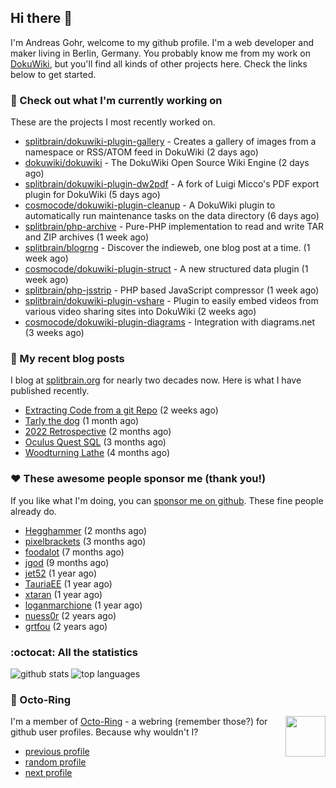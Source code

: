 ## Hi there :wave:

I'm Andreas Gohr, welcome to my github profile. I'm a web developer and maker living in Berlin, Germany. You probably know me from my work on [DokuWiki](https://github.com/splitbrain/dokuwiki), but you'll find all kinds of other projects here. Check the links below to get started.

### :hammer: Check out what I'm currently working on

These are the projects I most recently worked on.


- [splitbrain/dokuwiki-plugin-gallery](https://github.com/splitbrain/dokuwiki-plugin-gallery) - Creates a gallery of images from a namespace or RSS/ATOM feed in DokuWiki (2 days ago)
- [dokuwiki/dokuwiki](https://github.com/dokuwiki/dokuwiki) - The DokuWiki Open Source Wiki Engine (2 days ago)
- [splitbrain/dokuwiki-plugin-dw2pdf](https://github.com/splitbrain/dokuwiki-plugin-dw2pdf) - A fork of Luigi Micco&#39;s PDF export plugin for DokuWiki (5 days ago)
- [cosmocode/dokuwiki-plugin-cleanup](https://github.com/cosmocode/dokuwiki-plugin-cleanup) - A DokuWiki plugin to automatically run maintenance tasks on the data directory (6 days ago)
- [splitbrain/php-archive](https://github.com/splitbrain/php-archive) - Pure-PHP implementation to read and write TAR and ZIP archives (1 week ago)
- [splitbrain/blogrng](https://github.com/splitbrain/blogrng) - Discover the indieweb, one blog post at a time. (1 week ago)
- [cosmocode/dokuwiki-plugin-struct](https://github.com/cosmocode/dokuwiki-plugin-struct) - A new structured data plugin (1 week ago)
- [splitbrain/php-jsstrip](https://github.com/splitbrain/php-jsstrip) - PHP based JavaScript compressor (1 week ago)
- [splitbrain/dokuwiki-plugin-vshare](https://github.com/splitbrain/dokuwiki-plugin-vshare) - Plugin to easily embed videos from various video sharing sites into DokuWiki (2 weeks ago)
- [cosmocode/dokuwiki-plugin-diagrams](https://github.com/cosmocode/dokuwiki-plugin-diagrams) - Integration with diagrams.net (3 weeks ago)

### :scroll: My recent blog posts

I blog at [splitbrain.org](https://www.splitbrain.org) for nearly two decades now. Here is what I have published recently.


- [Extracting Code from a git Repo](https://www.splitbrain.org/blog/2023-03/11-extracting_code_from_git_repo_with_history) (2 weeks ago)
- [Tarly the dog](https://www.splitbrain.org/blog/2023-02/18-tarly) (1 month ago)
- [2022 Retrospective](https://www.splitbrain.org/blog/2023-02/03-2022_retrospective) (2 months ago)
- [Oculus Quest SQL](https://www.splitbrain.org/blog/2022-12/20-oculus_quest_sql) (3 months ago)
- [Woodturning Lathe](https://www.splitbrain.org/blog/2022-11/23-woodturning_lathe) (4 months ago)

### :hearts:️ These awesome people sponsor me (thank you!)

If you like what I'm doing, you can [sponsor me on github](https://github.com/sponsors/splitbrain). These fine people already do.


- [Hegghammer](https://github.com/Hegghammer) (2 months ago)
- [pixelbrackets](https://github.com/pixelbrackets) (3 months ago)
- [foodalot](https://github.com/foodalot) (7 months ago)
- [jgod](https://github.com/jgod) (9 months ago)
- [jet52](https://github.com/jet52) (1 year ago)
- [TauriaEE](https://github.com/TauriaEE) (1 year ago)
- [xtaran](https://github.com/xtaran) (1 year ago)
- [loganmarchione](https://github.com/loganmarchione) (1 year ago)
- [nuess0r](https://github.com/nuess0r) (2 years ago)
- [grtfou](https://github.com/grtfou) (2 years ago)

### :octocat: All the statistics

 ![github stats](https://github-readme-stats.vercel.app/api?username=splitbrain&show_icons=true&hide_title=true)
![top languages](https://github-readme-stats.vercel.app/api/top-langs/?username=splitbrain&layout=compact)


### :octopus: Octo-Ring

<img width="64" height="65" src="https://octo-ring.com/static/img/octo.png" align="right" alt="">

I'm a member of [Octo-Ring](https://octo-ring.com/) - a webring (remember those?) for github user profiles. Because why wouldn't I? 

* [previous profile](https://octo-ring.com/p/splitbrain/prev)
* [random profile](https://octo-ring.com/p/splitbrain/random)
* [next profile](https://octo-ring.com/p/splitbrain/next)

